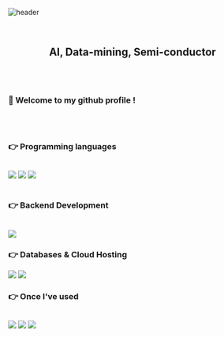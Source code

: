 
![header](https://capsule-render.vercel.app/api?type=venom&text=AI&color=F8E2FF&fontSize=30)
<div align="">
 <br/>
  <div align= "center">
   
##   AI, Data-mining, Semi-conductor

  </div>
  <br/>
   <br/>
   
###  :wave: Welcome to my github profile !

  
 <br/>
 <br/>

### 👉 Programming languages

  
 <br/>
 
<img src="https://img.shields.io/badge/JAVA-007396?style=for-the-badge&logo=java&logoColor=white">
<img src="https://img.shields.io/badge/Python-007396?style=for-the-badge&logo=python&logoColor=white">
<img src="https://img.shields.io/badge/C-4479A1?style=for-the-badge&logo=C&logoColor=white">



 <br/>
 <br/>

  
###  👉 Backend Development
 <br/>
 <img src="https://img.shields.io/badge/Springboot-0000000?style=for-the-badge&logo=springboot&logoColor=white">
 
###  👉 Databases & Cloud Hosting
<img src="https://img.shields.io/badge/MySQL-4479A1?style=for-the-badge&logo=MySQL&logoColor=white">
<img src="https://img.shields.io/badge/github-000000?style=for-the-badge&logo=github&logoColor=white">
 <br/>

### 👉 Once I've used
  <br/>
<img src="https://img.shields.io/badge/Tensorflow-f9940c?style=for-the-badge&logo=tensorflow&logoColor=white">
<img src="https://img.shields.io/badge/Anaconda-58f90c?style=for-the-badge&logo=anaconda&logoColor=white">
<img src="https://img.shields.io/badge/Googlecolab-3d85c6?style=for-the-badge&logo=googlecolab&logoColor=white">
 <br/>
 <br/>

</div>
<!--
**Skkuhodomo/Skkuhodomo** is a ✨ _special_ ✨ repository because its `README.md` (this file) appears on your GitHub profile.


